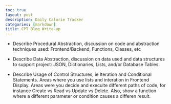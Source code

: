 ```yaml
---
toc: true
layout: post
description: Daily Calorie Tracker
categories: [markdown]
title: CPT Blog Write-up
---
```



- Describe Procedural Abstraction, discussion on code and abstraction techniques used: Frontend/Backend, Functions, Classes, etc

- Describe Data Abstraction, discussion on data used and data structures to support project: JSON, Dictionaries, Lists, and/or Database Tables.

- Describe Usage of Control Structures, ie Iteration and Conditional Statements. Areas where you use lists and interation in Frontend Display. Areas were you decide and execulte different paths of code, for instance Create vs Read vs Update vs Delete. Also, show a function where a different parameter or condition causes a differen result.

